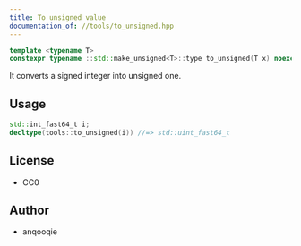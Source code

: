 ```yaml
---
title: To unsigned value
documentation_of: //tools/to_unsigned.hpp
---
```


```cpp
template <typename T>
constexpr typename ::std::make_unsigned<T>::type to_unsigned(T x) noexcept;
```

It converts a signed integer into unsigned one.

## Usage
```cpp
std::int_fast64_t i;
decltype(tools::to_unsigned(i)) //=> std::uint_fast64_t
```

## License
- CC0

## Author
- anqooqie
